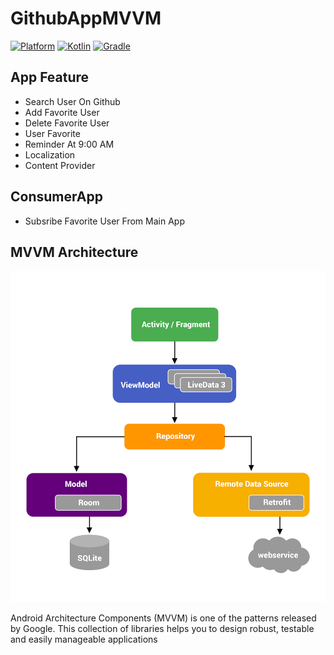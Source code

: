 # GithubAppMVVM
 [![Platform](https://img.shields.io/badge/platform-Android-green.svg)](http://developer.android.com/index.html) [![Kotlin](https://img.shields.io/badge/kotlin-1.4.32-orange.svg)](http://kotlinlang.org) [![Gradle](https://img.shields.io/badge/gradle-4.0.0-%2366DCB8.svg)](https://developer.android.com/studio/releases/gradle-plugin)

## App Feature
- Search User On Github
- Add Favorite User
- Delete Favorite User
- User Favorite
- Reminder At 9:00 AM
- Localization
- Content Provider 
## ConsumerApp
- Subsribe Favorite User From Main App
## MVVM Architecture 
<p align="left">
    <img src="images/mvvm.png"
        style="margin-right: 20px;"
    />
</p>

Android Architecture Components (MVVM) is one of the patterns released by Google. This collection of libraries helps you to design robust, testable and easily manageable applications
